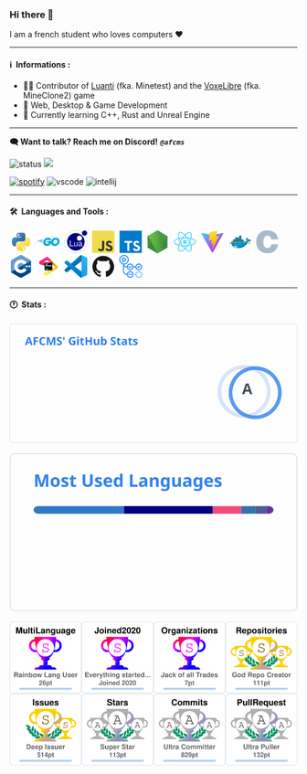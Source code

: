 ### Hi there 👋

I am a french student who loves computers :heart:

---

#### ℹ️ &nbsp;Informations :

- 👨‍💻 Contributor of [Luanti](https://github.com/minetest/minetest) (fka. Minetest) and the [VoxeLibre](https://git.minetest.land/MineClone2/MineClone2)  (fka. MineClone2) game
- 📁 Web, Desktop & Game Development 
- 📗 Currently learning C++, Rust and Unreal Engine

---

**🗨️ Want to talk? Reach me on Discord!** **_`@afcms`_**

![status](https://api.statusbadges.me/badge/status/778997678428127313?simple=true)
![](https://api.statusbadges.me/badge/playing/778997678428127313)

[![spotify](https://api.statusbadges.me/badge/spotify/778997678428127313)](https://api.statusbadges.me/openspotify/778997678428127313)
![vscode](https://api.statusbadges.me/badge/vscode/778997678428127313)
![intellij](https://api.statusbadges.me/badge/intellij/778997678428127313)

---

#### 🛠 &nbsp;Languages and Tools :

<p>
<img src="https://github.com/devicons/devicon/blob/master/icons/python/python-original.svg" title="Python" alt="Python" width="40" height="40"/>&nbsp;
<img src="https://github.com/devicons/devicon/blob/master/icons/go/go-original-wordmark.svg" title="Golang" alt="Golang" width="40" height="40"/>&nbsp;
<img src="https://github.com/devicons/devicon/blob/master/icons/lua/lua-original.svg" title="Lua" alt="Lua" width="40" height="40"/>&nbsp;
<img src="https://github.com/devicons/devicon/blob/master/icons/javascript/javascript-original.svg" title="Javascript" alt="Javascript" width="40" height="40"/>&nbsp;
<img src="https://github.com/devicons/devicon/blob/master/icons/typescript/typescript-original.svg" title="Typescript" alt="Typescript" width="40" height="40"/>&nbsp;
<img src="https://github.com/devicons/devicon/blob/master/icons/nodejs/nodejs-original.svg" title="NodeJS" alt="NodeJS" width="40" height="40"/>&nbsp;
<img src="https://github.com/devicons/devicon/blob/master/icons/react/react-original.svg" title="React" alt="React" width="40" height="40"/>&nbsp;
<img src="https://github.com/devicons/devicon/blob/master/icons/vitejs/vitejs-original.svg" title="Vite" alt="Vite" width="40" height="40"/>&nbsp;
<img src="https://github.com/devicons/devicon/blob/master/icons/docker/docker-original.svg" title="Docker" alt="Docker" width="40" height="40"/>&nbsp;
<img src="https://github.com/devicons/devicon/blob/master/icons/c/c-original.svg" title="C" alt="C" width="40" height="40"/>&nbsp;
<img src="https://github.com/devicons/devicon/blob/master/icons/cplusplus/cplusplus-original.svg" title="C++" alt="C++" width="40" height="40"/>&nbsp;
<img src="https://github.com/devicons/devicon/blob/master/icons/jetbrains/jetbrains-original.svg" title="Jetbrains" alt="Jetbrains" width="40" height="40"/>&nbsp;
<img src="https://github.com/devicons/devicon/blob/master/icons/vscode/vscode-original.svg" title="VSCode" alt="VSCode" width="40" height="40"/>&nbsp;
<img src="https://github.com/devicons/devicon/blob/master/icons/github/github-original.svg" title="GitHub" alt="GitHub" width="40" height="40"/>&nbsp;
  <img src="https://github.com/devicons/devicon/blob/master/icons/githubactions/githubactions-original.svg" title="GitHub Actions" alt="GitHub Actions" width="40" height="40"/>&nbsp;
</p>

---

#### 🕐 &nbsp;Stats :

![stats](readme_stats.svg)

![languages](readme_stats_top_langs.svg)

![trophies](profile_trophies.svg)

<!-- <a href="https://app.daily.dev/afcm"><img src="https://github.com/AFCMS/AFCMS/blob/master/devcard.png" width="500" alt="AFCMS' Dev Card"/></a> -->
